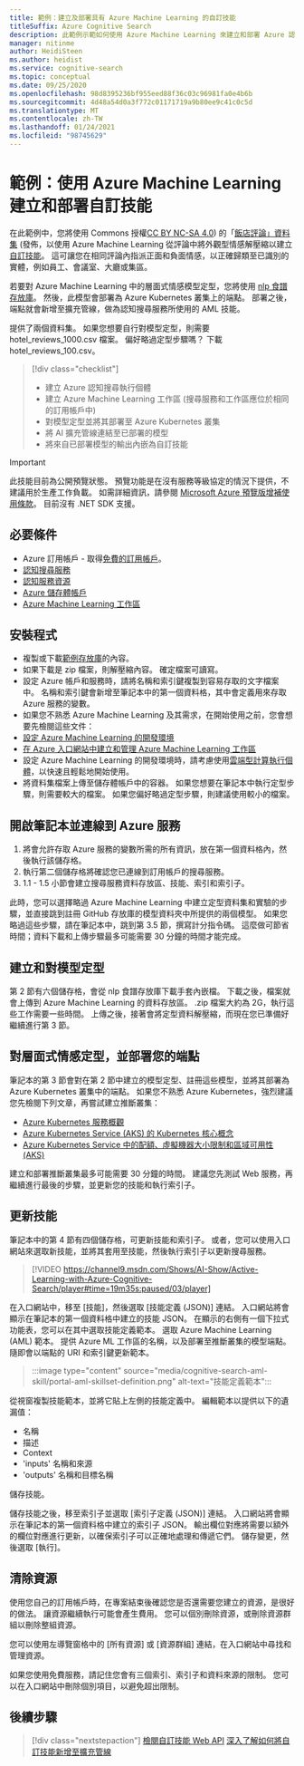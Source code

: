 ```yaml
---
title: 範例：建立及部署具有 Azure Machine Learning 的自訂技能
titleSuffix: Azure Cognitive Search
description: 此範例示範如何使用 Azure Machine Learning 來建立和部署 Azure 認知搜尋的 AI 擴充管線的自訂技能。
manager: nitinme
author: HeidiSteen
ms.author: heidist
ms.service: cognitive-search
ms.topic: conceptual
ms.date: 09/25/2020
ms.openlocfilehash: 98d8395236bf955eed88f36c03c96981fa0e4b6b
ms.sourcegitcommit: 4d48a54d0a3f772c01171719a9b80ee9c41c0c5d
ms.translationtype: MT
ms.contentlocale: zh-TW
ms.lasthandoff: 01/24/2021
ms.locfileid: "98745629"
---
```

# <a name="example-build-and-deploy-a-custom-skill-with-azure-machine-learning"></a>範例：使用 Azure Machine Learning 建立和部署自訂技能 

在此範例中，您將使用 Commons 授權[CC BY NC-SA 4.0](https://creativecommons.org/licenses/by-nc-sa/4.0/legalcode.txt)) 的「[飯店評論」資料集](https://www.kaggle.com/datafiniti/hotel-reviews) (發佈，以使用 Azure Machine Learning 從評論中將外觀型情感解壓縮以建立[自訂技能](./cognitive-search-aml-skill.md)。 這可讓您在相同評論內指派正面和負面情感，以正確歸類至已識別的實體，例如員工、會議室、大廳或集區。

若要對 Azure Machine Learning 中的層面式情感模型定型，您將使用 [nlp 食譜存放庫](https://github.com/microsoft/nlp-recipes/tree/master/examples/sentiment_analysis/absa)。 然後，此模型會部署為 Azure Kubernetes 叢集上的端點。 部署之後，端點就會新增至擴充管線，做為認知搜尋服務所使用的 AML 技能。

提供了兩個資料集。 如果您想要自行對模型定型，則需要 hotel_reviews_1000.csv 檔案。 偏好略過定型步驟嗎？ 下載 hotel_reviews_100.csv。

> [!div class="checklist"]
> * 建立 Azure 認知搜尋執行個體
> * 建立 Azure Machine Learning 工作區 (搜尋服務和工作區應位於相同的訂用帳戶中)
> * 對模型定型並將其部署至 Azure Kubernetes 叢集
> * 將 AI 擴充管線連結至已部署的模型
> * 將來自已部署模型的輸出內嵌為自訂技能

> [!IMPORTANT] 
> 此技能目前為公開預覽狀態。 預覽功能是在沒有服務等級協定的情況下提供，不建議用於生產工作負載。 如需詳細資訊，請參閱 [Microsoft Azure 預覽版增補使用條款](https://azure.microsoft.com/support/legal/preview-supplemental-terms/)。 目前沒有 .NET SDK 支援。

## <a name="prerequisites"></a>必要條件

* Azure 訂用帳戶 - 取得[免費的訂用帳戶](https://azure.microsoft.com/free/?WT.mc_id=A261C142F)。
* [認知搜尋服務](./search-get-started-arm.md)
* [認知服務資源](../cognitive-services/cognitive-services-apis-create-account.md?tabs=multiservice%2cwindows)
* [Azure 儲存體帳戶](../storage/common/storage-account-create.md?tabs=azure-portal&toc=%2fazure%2fstorage%2fblobs%2ftoc.json)
* [Azure Machine Learning 工作區](../machine-learning/how-to-manage-workspace.md)

## <a name="setup"></a>安裝程式

* 複製或下載[範例存放庫](https://github.com/Azure-Samples/azure-search-python-samples/tree/master/AzureML-Custom-Skill)的內容。
* 如果下載是 zip 檔案，則解壓縮內容。 確定檔案可讀寫。
* 設定 Azure 帳戶和服務時，請將名稱和索引鍵複製到容易存取的文字檔案中。 名稱和索引鍵會新增至筆記本中的第一個資料格，其中會定義用來存取 Azure 服務的變數。
* 如果您不熟悉 Azure Machine Learning 及其需求，在開始使用之前，您會想要先檢閱這些文件：
 * [設定 Azure Machine Learning 的開發環境](../machine-learning/how-to-configure-environment.md)
 * [在 Azure 入口網站中建立和管理 Azure Machine Learning 工作區](../machine-learning/how-to-manage-workspace.md)
 * 設定 Azure Machine Learning 的開發環境時，請考慮使用[雲端型計算執行個體](../machine-learning/how-to-configure-environment.md#compute-instance)，以快速且輕鬆地開始使用。
* 將資料集檔案上傳至儲存體帳戶中的容器。 如果您想要在筆記本中執行定型步驟，則需要較大的檔案。 如果您偏好略過定型步驟，則建議使用較小的檔案。

## <a name="open-notebook-and-connect-to-azure-services"></a>開啟筆記本並連線到 Azure 服務

1. 將會允許存取 Azure 服務的變數所需的所有資訊，放在第一個資料格內，然後執行該儲存格。
1. 執行第二個儲存格將確認您已連線到訂用帳戶的搜尋服務。
1. 1\.1 - 1.5 小節會建立搜尋服務資料存放區、技能、索引和索引子。

此時，您可以選擇略過 Azure Machine Learning 中建立定型資料集和實驗的步驟，並直接跳到註冊 GitHub 存放庫的模型資料夾中所提供的兩個模型。 如果您略過這些步驟，請在筆記本中，跳到第 3.5 節，撰寫計分指令碼。 這麼做可節省時間；資料下載和上傳步驟最多可能需要 30 分鐘的時間才能完成。

## <a name="creating-and-training-the-models"></a>建立和對模型定型

第 2 節有六個儲存格，會從 nlp 食譜存放庫下載手套內嵌檔。 下載之後，檔案就會上傳到 Azure Machine Learning 的資料存放區。 .zip 檔案大約為 2G，執行這些工作需要一些時間。 上傳之後，接著會將定型資料解壓縮，而現在您已準備好繼續進行第 3 節。

## <a name="train-the-aspect-based-sentiment-model-and-deploy-your-endpoint"></a>對層面式情感定型，並部署您的端點

筆記本的第 3 節會對在第 2 節中建立的模型定型、註冊這些模型，並將其部署為 Azure Kubernetes 叢集中的端點。 如果您不熟悉 Azure Kubernetes，強烈建議您先檢閱下列文章，再嘗試建立推斷叢集：

* [Azure Kubernetes 服務概觀](../aks/intro-kubernetes.md)
* [Azure Kubernetes Service (AKS) 的 Kubernetes 核心概念](../aks/concepts-clusters-workloads.md)
* [Azure Kubernetes Service 中的配額、虛擬機器大小限制和區域可用性 (AKS)](../aks/quotas-skus-regions.md)

建立和部署推斷叢集最多可能需要 30 分鐘的時間。 建議您先測試 Web 服務，再繼續進行最後的步驟，並更新您的技能和執行索引子。

## <a name="update-the-skillset"></a>更新技能

筆記本中的第 4 節有四個儲存格，可更新技能和索引子。 或者，您可以使用入口網站來選取新技能，並將其套用至技能，然後執行索引子以更新搜尋服務。

> [!VIDEO https://channel9.msdn.com/Shows/AI-Show/Active-Learning-with-Azure-Cognitive-Search/player#time=19m35s:paused/03/player]

在入口網站中，移至 [技能]，然後選取 [技能定義 (JSON)] 連結。 入口網站將會顯示在筆記本的第一個資料格中建立的技能 JSON。 在顯示的右側有一個下拉式功能表，您可以在其中選取技能定義範本。 選取 Azure Machine Learning (AML) 範本。 提供 Azure ML 工作區的名稱，以及部署至推斷叢集的模型端點。 隨即會以端點的 URI 和索引鍵更新範本。

> :::image type="content" source="media/cognitive-search-aml-skill/portal-aml-skillset-definition.png" alt-text="技能定義範本":::

從視窗複製技能範本，並將它貼上左側的技能定義中。 編輯範本以提供以下的遺漏值：

* 名稱
* 描述
* Context
* 'inputs' 名稱和來源
* 'outputs' 名稱和目標名稱

儲存技能。

儲存技能之後，移至索引子並選取 [索引子定義 (JSON)] 連結。 入口網站將會顯示在筆記本的第一個資料格中建立的索引子 JSON。 輸出欄位對應將需要以額外的欄位對應進行更新，以確保索引子可以正確地處理和傳遞它們。 儲存變更，然後選取 [執行]。 

## <a name="clean-up-resources"></a>清除資源

使用您自己的訂用帳戶時，在專案結束後確認您是否還需要您建立的資源，是很好的做法。 讓資源繼續執行可能會產生費用。 您可以個別刪除資源，或刪除資源群組以刪除整組資源。

您可以使用左導覽窗格中的 [所有資源] 或 [資源群組] 連結，在入口網站中尋找和管理資源。

如果您使用免費服務，請記住您會有三個索引、索引子和資料來源的限制。 您可以在入口網站中刪除個別項目，以避免超出限制。

## <a name="next-steps"></a>後續步驟

> [!div class="nextstepaction"]
> [檢閱自訂技能 Web API](./cognitive-search-custom-skill-web-api.md)
> [深入了解如何將自訂技能新增至擴充管線](./cognitive-search-custom-skill-interface.md)